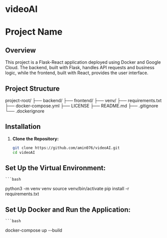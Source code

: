 # videoAI
# Project Name

## Overview
This project is a Flask-React application deployed using Docker and Google Cloud. The backend, built with Flask, handles API requests and business logic, while the frontend, built with React, provides the user interface.

## Project Structure
project-root/
├── backend/
├── frontend/
├── venv/
├── requirements.txt
├── docker-compose.yml
├── LICENSE
├── README.md
├── .gitignore
└── .dockerignore

##

## Installation

1. **Clone the Repository:**
   ```bash
   git clone https://github.com/amin076/videoAI.git
   cd videoAI
## Set Up the Virtual Environment:
    ```bash
python3 -m venv venv
source venv/bin/activate
pip install -r requirements.txt
## Set Up Docker and Run the Application:
    ```bash
docker-compose up --build



